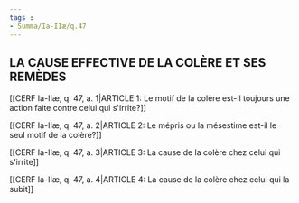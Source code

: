 ```yaml
---
tags : 
- Summa/Ia-IIæ/q.47
---
```


## LA CAUSE EFFECTIVE DE LA COLÈRE ET SES REMÈDES

[[CERF Ia-IIæ, q. 47, a. 1|ARTICLE 1: Le motif de la colère est-il toujours une action faite contre celui qui s'irrite?]]

[[CERF Ia-IIæ, q. 47, a. 2|ARTICLE 2: Le mépris ou la mésestime est-il le seul motif de la colère?]]

[[CERF Ia-IIæ, q. 47, a. 3|ARTICLE 3: La cause de la colère chez celui qui s'irrite]]

[[CERF Ia-IIæ, q. 47, a. 4|ARTICLE 4: La cause de la colère chez celui qui la subit]]

